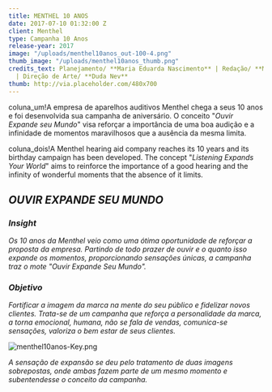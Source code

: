 ```yaml
---
title: MENTHEL 10 ANOS
date: 2017-07-10 01:32:00 Z
client: Menthel
type: Campanha 10 Anos
release-year: 2017
image: "/uploads/menthel10anos_out-100-4.png"
thumb_image: "/uploads/menthel10anos_thumb.png"
credits_text: Planejamento/ **Maria Eduarda Nascimento** | Redação/ **Monielle Souza**
  | Direção de Arte/ **Duda Nev**
thumb: http://via.placeholder.com/480x700
---
```


coluna_um!A empresa de aparelhos auditivos Menthel chega a seus 10 anos e foi desenvolvida sua campanha de aniversário. O conceito "*Ouvir Expande seu Mundo*" visa reforçar a importância de uma boa audição e a infinidade de momentos maravilhosos que a ausência da mesma limita.

coluna_dois!A Menthel hearing aid company reaches its 10 years and its birthday campaign has been developed. The concept "*Listening Expands Your World*" aims to reinforce the importance of a good hearing and the infinity of wonderful moments that the absence of it limits.

## *OUVIR EXPANDE SEU MUNDO*

<div class="row margin-mobile">
<div class="col-sm-6" markdown="1">

### ***Insight***
 
*Os 10 anos da Menthel veio como uma ótima oportunidade de reforçar a proposta da empresa. Partindo de todo prazer de ouvir e o quanto isso expande os momentos, proporcionando sensações únicas, a campanha traz o mote "Ouvir Expande Seu Mundo".*

</div>

<div class="col-sm-6" markdown="1">

### ***Objetivo***

*Fortificar a imagem da marca na mente do seu público e fidelizar novos clientes. Trata-se de um campanha que reforça a personalidade da marca, a torna emocional, humana, não se fala de vendas, comunica-se sensações, valoriza o bem estar de seus clientes.*

</div>
</div>

![menthel10anos-Key.png](/uploads/menthel10anos-Key.png)

*A sensação de expansão se deu pelo tratamento de duas imagens sobrepostas, onde ambas fazem parte de um mesmo momento e subentendesse o conceito da campanha.*
